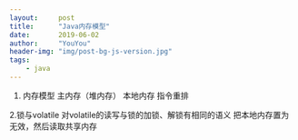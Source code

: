 ```yaml
---
layout:     post
title:      "Java内存模型"
date:       2019-06-02
author:     "YouYou"
header-img: "img/post-bg-js-version.jpg"
tags:
    - java
---
```


1. 内存模型
主内存（堆内存）    本地内存
指令重排

2.锁与volatile
对volatile的读写与锁的加锁、解锁有相同的语义
把本地内存置为无效，然后读取共享内存












